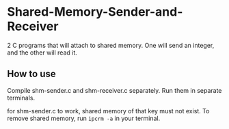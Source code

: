 # Shared-Memory-Sender-and-Receiver
2 C programs that will attach to shared memory. One will send an integer, and the other will read it.

## How to use
Compile shm-sender.c and shm-receiver.c separately. Run them in separate terminals.

for shm-sender.c to work, shared memory of that key must not exist. To remove shared memory, run `ipcrm -a` in your terminal.
